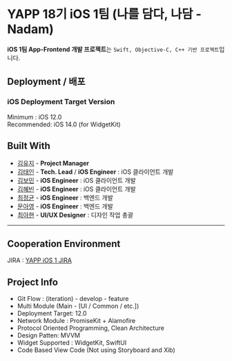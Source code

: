 # YAPP 18기 iOS 1팀 (나를 담다, 나담 - Nadam)

**iOS 1팀 App-Frontend 개발 프로젝트**는 `Swift, Objective-C, C++ 기반 프로젝트`입니다.  

## Deployment / 배포

### iOS Deployment Target Version
Minimum : iOS 12.0  
Recommended: iOS 14.0 (for WidgetKit)  

## Built With

* [김유지](https://github.com/snowflake25) - **Project Manager**
* [김태인](https://github.com/della-padula) - **Tech. Lead** / **iOS Engineer** : iOS 클라이언트 개발
* [김보민](https://github.com/BOMS2) - **iOS Engineer** : iOS 클라이언트 개발
* [김혜빈](https://github.com/kimhyebeen) - **iOS Engineer** : iOS 클라이언트 개발
* [최정균](https://github.com/wjdrbs96) - **iOS Engineer** : 백엔드 개발
* [문아영](https://github.com/ayoung0073) - **iOS Engineer** : 백엔드 개발
* [최아현](https://github.com/ahyun58) - **UI/UX Designer** : 디자인 작업 총괄

---
## Cooperation Environment
JIRA : [YAPP iOS 1 JIRA](https://yappios1.atlassian.net/jira/software/projects/YITEAM/boards/1)

## Project Info

- Git Flow : (iteration) - develop - feature
- Multi Module (Main - [UI / Common / etc.])
- Deployment Target: 12.0
- Network Module : PromiseKit + Alamofire
- Protocol Oriented Programming, Clean Architecture
- Design Patten: MVVM
- Widget Supported : WidgetKit, SwiftUI
- Code Based View Code (Not using Storyboard and Xib)
